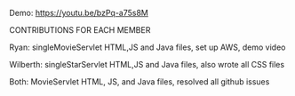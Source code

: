 Demo: https://youtu.be/bzPq-a75s8M


CONTRIBUTIONS FOR EACH MEMBER

Ryan:
    singleMovieServlet HTML,JS and Java files, set up AWS, demo video

Wilberth:
    singleStarServlet HTML,JS and Java files, also wrote all CSS files

Both:
    MovieServlet HTML, JS, and Java files, resolved all github issues
    
    
